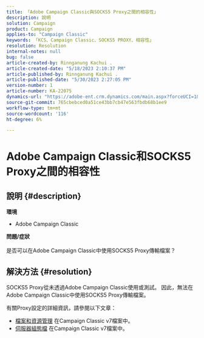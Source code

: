 ```yaml
---
title: 「Adobe Campaign Classic與SOCKS5 Proxy之間的相容性」
description: 說明
solution: Campaign
product: Campaign
applies-to: "Campaign Classic"
keywords: 「KCS、Campaign Classic、SOCKS5 PROXY、相容性」
resolution: Resolution
internal-notes: null
bug: false
article-created-by: Rinnganung Kachui .
article-created-date: "5/18/2023 2:10:37 PM"
article-published-by: Rinnganung Kachui .
article-published-date: "5/30/2023 2:27:05 PM"
version-number: 1
article-number: KA-22075
dynamics-url: "https://adobe-ent.crm.dynamics.com/main.aspx?forceUCI=1&pagetype=entityrecord&etn=knowledgearticle&id=b10cebbe-85f5-ed11-8848-6045bd0063aa"
source-git-commit: 765cbebced0a51ce43bb7cb47e563fbdb68b1ee9
workflow-type: tm+mt
source-wordcount: '116'
ht-degree: 6%

---
```


# Adobe Campaign Classic和SOCKS5 Proxy之間的相容性

## 說明 {#description}

<b>環境</b>
- Adobe Campaign Classic

<b>問題/症狀</b><br><br>是否可以在Adobe Campaign Classic中使用SOCKS5 Proxy傳輸檔案？<br>

## 解決方法 {#resolution}


SOCKS5 Proxy從未透過Adobe Campaign Classic使用或測試。 因此，無法在Adobe Campaign Classic中使用SOCKS5 Proxy傳輸檔案。

有關Proxy設定的詳細資訊，請參閱以下文章：

- [檔案和資源管理](https://experienceleague.adobe.com/docs/campaign-classic/using/installing-campaign-classic/additional-configurations/file-res-management.html) 在Campaign Classic v7檔案中。
- [伺服器組態檔](https://experienceleague.adobe.com/docs/campaign-classic/using/installing-campaign-classic/appendices/the-server-configuration-file.html) 在Campaign Classic v7檔案中。

